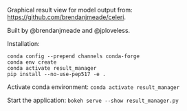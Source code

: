 

Graphical result view for model output from: https://github.com/brendanjmeade/celeri.

Built by @brendanjmeade and @jploveless.


Installation:
```
conda config --prepend channels conda-forge
conda env create
conda activate result_manager
pip install --no-use-pep517 -e .
```

Activate conda environment:
`conda activate result_manager`

Start the application:
`bokeh serve --show result_manager.py`
